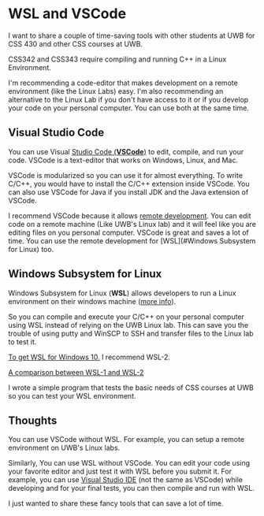 # WSL and VSCode

I want to share a couple of time-saving tools with other students at UWB for CSS 430 and other CSS courses at UWB.



CSS342 and CSS343 require compiling and running C++ in a Linux Environment.



I'm recommending a code-editor that makes development on a remote environment (like the Linux Labs) easy. I'm also recommending an alternative to the Linux Lab if you don't have access to it or if you develop your code on your personal computer. You can use both at the same time.



## Visual Studio Code

You can use Visual [Studio Code (**VSCode**)](https://code.visualstudio.com/) to edit, compile, and run your code. VSCode is a text-editor that works on Windows, Linux, and Mac.



VSCode is modularized so you can use it for almost everything. To write C/C++, you would have to install the C/C++ extension inside VSCode. You can also use VSCode for Java if you install JDK and the Java extension of VSCode.



I recommend VSCode because it allows [remote development](https://code.visualstudio.com/docs/remote/ssh). You can edit code on a remote machine (Like UWB's Linux lab) and it will feel like you are editing files on you personal computer. VSCode is great and saves a lot of time. You can use the remote development for [WSL](#Windows Subsystem for Linux) too.



## Windows Subsystem for Linux

Windows Subsystem for Linux (**WSL**) allows developers to run a Linux environment on their windows machine ([more info](https://docs.microsoft.com/en-us/windows/wsl/about)). 



So you can compile and execute your C/C++ on your personal computer using WSL instead of relying on the UWB Linux lab. This can save you the trouble of using putty and WinSCP to SSH and transfer files to the Linux lab to test it.



[To get WSL for Windows 10.](https://docs.microsoft.com/en-us/windows/wsl/install-win10) I recommend WSL-2.

[A comparison between WSL-1 and WSL-2](https://docs.microsoft.com/en-us/windows/wsl/compare-versions)



I wrote a simple program that tests the basic needs of CSS courses at UWB so you can test your WSL environment.



## Thoughts

You can use VSCode without WSL. For example, you can setup a remote environment on UWB's Linux labs.



Similarly, You can use WSL without VSCode. You can edit your code using your favorite editor and just test it with WSL before you submit it. For example, you can use [Visual Studio IDE](https://visualstudio.microsoft.com/) (not the same as VSCode) while developing and for your final tests, you can then compile and run with WSL.



I just wanted to share these fancy tools that can save a lot of time.







